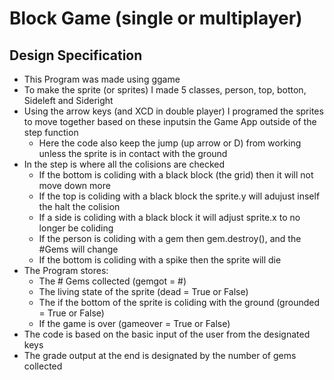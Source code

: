 # Block Game (single or multiplayer)

## Design Specification

* This Program was made using ggame
* To make the sprite (or sprites) I made 5 classes, person, top, botton, Sideleft and Sideright
* Using the arrow keys (and XCD in double player) I programed the sprites to move together based on these inputsin the Game App outside of the step function
  * Here the code also keep the jump (up arrow or D) from working unless the sprite is in contact with the ground
* In the step is where all the colisions are checked
  * If the bottom is coliding with a black block (the grid) then it will not move down more
  * If the top is coliding with a black block the sprite.y will adujust inself the halt the colision
  * If a side is coliding with a black block it will adjust sprite.x to no longer be coliding
  * If the person is coliding with a gem then gem.destroy(), and the #Gems will change
  * If the bottom is coliding with a spike then the sprite will die
* The Program stores:
  * The # Gems collected (gemgot = #)
  * The living state of the sprite (dead = True or False)
  * The if the bottom of the sprite is coliding with the ground (grounded = True or False)
  * If the game is over (gameover = True or False)
* The code is based on the basic input of the user from the designated keys
* The grade output at the end is designated by the number of gems collected
